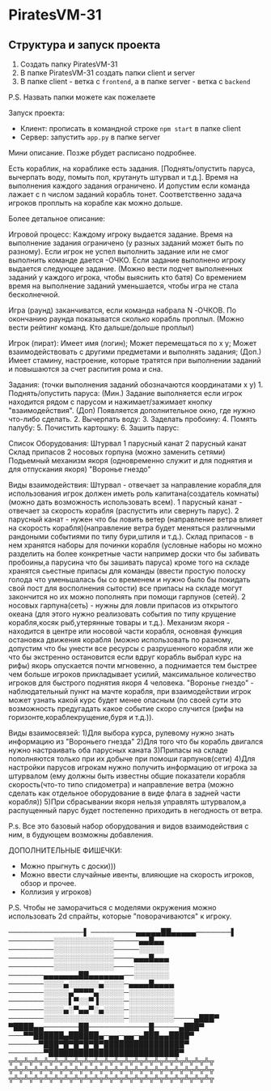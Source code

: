 # PiratesVM-31

## Структура и запуск проекта
1. Создать папку PiratesVM-31
2. В папке PiratesVM-31 создать папки client и server
3. В папке client - ветка с `frontend`, а в папке server - ветка с `backend`

P.S. Назвать папки можете как пожелаете

Запуск проекта:
- Клиент: прописать в командной строке `npm start` в папке client
- Сервер: запустить `app.py` в папке server

Мини описание. Позже рбудет расписано подробнее.

Есть кораблик, на кораблике есть задания. [Поднять/опустить паруса, вычерпать воду, помыть пол, крутануть штурвал и т.д.]. Время на выполнения каждого задания ограничено. И допустим если команда лажает с n числом заданий корабль тонет.
Соответственно задача игроков проплыть на корабле как можно дольше.



Более детальное описание:

Игровой процесс: 
  Каждому игроку выдается задание. 
  Время на выполнение задания ограничено (у разных заданий может быть по разному). 
  Если игрок не успел выполнить задание или не смог выполнить команде дается -ОЧКО.
  Если задание выполнено игроку выдается следующее задание. (Можно вести подчет выполненных заданий у каждого игрока, чтобы выяснить кто батя)
  Со времением время на выполнение заданий уменьшается, чтобы игра не стала бесколнечной.

  Игра (раунд) заканчиватся, если команда набрала N -ОЧКОВ.
  По окончанию раунда показыватся сколько корабль проплыл. (Можно вести рейтинг команд. Кто дальше/дольше проплыл)
  

Игрок (пират): 
    Имеет имя (логин);
    Может перемещаться по x y;
    Может взаимодействовать с другими предметами и выполнять задания;
   (Доп.) Имеет стамину, настроение, которые тратятся при выполнении заданий и повышаются за счет распития рома и сна.

Задания: (точки выполнения заданий обозначаются координатами x y)
    1. Поднять/опустить паруса:
      (Мин.) Задание выполняется если игрок находится рядом с парусом и нажимает/зажимает кнопку "взаимодействия".
      (Доп) Появляется дополнительное окно, где нужно что-либо сделать.
    2. Вычерпать воду:
    3. Заделать пробоину:
    4. Помять палубу:
    5. Почистить картошку:
    6. Зашить парус:
    
Список Оборудования:
    Штурвал
    1 парусный канат
    2 парусный канат
    Склад припасов
    2 носовых горпуна (можно заменить сетями)
    Подьемный механизм якоря (одновременно служит и для поднятия и для отпускания якоря)
    "Воронье гнездо"

Виды взаимодействия:
    Штурвал - отвечает за направление корабля,для использования игрок должен иметь роль капитана(создатель комнаты)(можно дать возможность использовать всем).
    1 парусный канат - отвечает за скорость корабля (распустить или свернуть парус).
    2 парусный канат - нужен что бы ловить ветер (направление ветра влияет на скорость корабля)(направление ветра будет меняться различными рандоными событиями по типу бури,штиля и т.д.).
    Склад припасов - в нем хранятся наборы для починки корабля (условные наборы но можно разделить на более конкретные части например доски что бы забивать пробоины,а парусина что бы зашивать паруса) кроме того на складе хранятся сьестные припасы для команды (ввести простую полоску голода что уменьшалась бы со временем и нужно было бы покидать свой пост для восполнения сытости)
    все припасы на складе могут закончится но их можно пополнять при помощи гарпунов (сетей).
    2 носовых гарпуна(сеть) - нужны для ловли припасов из открытого океана (для этого нужно реализовать события по типу крущение корабля,косяк рыб,утерянные товары и т.д.).
    Механизм якоря - находится в центре или носовой части корабля, основная функция остановка движения корабля (можно использовать по разному, допустим что бы унести все ресурсы с разрушенного корабля или же что бы экстренно остановится если вдруг корабль выбрал курс на рифы) якорь опускается почти мгновенно, а поднимается тем быстрее чем больше игроков прикладывает усилий, максимальное количество игроков для быстрого поднятия якоря 4 человека.
    "Воронье гнездо" - наблюдательный пункт на мачте корабля, при взаимодействии игрок может узнать какой курс будет менее опасным (по своей сути это возможность предугадать какое событие скоро случится (рифы на горизонте,кораблекрущение,буря и т.д.)).

Виды взаимосвязей:
    1)Для выбора курса, рулевому нужно знать информацию из "Вороньего гнезда"
    2)Для того что бы корабль двигался нужно настраивать оба парусных каната
    3)Припасы на складе пополняются только при их добыче при помоши гарпунов(сети)
    4)Для настройки парусов игрокам нужно получить информацию от игрока за штурвалом (ему должны быть известны общие показатели корабля скорость(что-то типо спидометра) и направление ветра (можно сделать как отдельное оборудование в виде флага в задней части корабля))
    5)При сбрасывании якоря нельзя управлять штурвалом,а распущенный парус будет постепенно приходить в негодность от ветра.

P.s. Все это базовый набор оборудования и видов взаимодействия с ним, в будующем возможны добавления.
    
    
ДОПОЛНИТЕЛЬНЫЕ ФИШЕЧКИ:
* Можно прыгнуть с доски)))
* Можно ввести случайные ивенты, влияющие на скорость игроков, обзор и прочее.
* Коллизия у игроков)

P.S. Чтобы не заморачиться с моделями окружения можно использовать 2d спрайты, которые "поворачиваются" к игроку. 






───────────────▌
─────────▄▄▄▄▄██▄▄▄▄▄───────▌
─────────░░░░░░░░░░░░─────▄▄█▄▄
─────────░░░░░░░░░░░░─────░░░░░
─────────░░░░░░░░░░░░────▄▄▄█▄▄▄
─────────░░░░░░░░░░░░────░░░░░░░
───────▄▄▄▄▄▄▄██▄▄▄▄▄▄▄──░░░░░░░
───────░░░░▄░░░░░░▄░░░░─▄▄▄▄█▄▄▄▄
───────░░░░░▄▀▀▀▀▄░░░░░─░░░░░░░░░
───────░░░░░▌▀░░▀▐░░░░░─░░░░░░░░░
───────░░░░▄░▀▄▄▀░▄░░░░─░░░░░░░░░
───────░░░░░░░░░░░░░░░░─░░░░░░░░░────▄███▀
▀████▄▄───────██────────────█─────▄███▀
───▀▀██████▄██████▄─▄▄─▄▄─▄███▄▄████▀
──────▀███▀█▀█▀█▀█▀████████████████▀
───────▀██████████████████████████▀
╦╩╦╩╦╩╦╩╦╩╦╩╦╩╦╩╦╩╦╩╦╩╦╩╦╩╦╩╦╩╦╩╦╩╦╩╦╩╦╩╦
╦╩╦╩╦╩╦╩╦╩╦╩╦╩╦╩╦╩╦╩╦╩╦╩╦╩╦╩╦╩╦╩╦╩╦╩╦╩╦╩╦
╦╩╦╩╦╩╦╩╦╩╦╩╦╩╦╩╦╩╦╩╦╩╦╩╦╩╦╩╦╩╦╩╦╩╦╩╦╩╦╩╦
